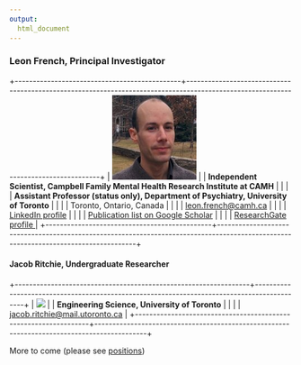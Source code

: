 ```yaml
---
output:
  html_document
---
```

<!---
This is really annying to edit - the tables are really finicky about spaces
-->

### Leon French, Principal Investigator

+----------------------------------------------+------------------------------------------------------------------------------------------------------------------------------------+
| ![](./images/Leon.picture.jpg)               | | <b>Independent Scientist, Campbell Family Mental Health Research Institute at CAMH</b>                                                           |
|                                              | | <b>Assistant Professor (status only), Department of Psychiatry, University of Toronto</b>                                            |
|                                              | | Toronto, Ontario, Canada                                                                                                 |
|                                              | |  leon.french@camh.ca                                                                                            |
|                                              | |  [LinkedIn profile](https://ca.linkedin.com/in/leonfrench)                                                                               |
|                                              | |  [Publication list on Google Scholar](https://scholar.google.ca/citations?hl=en&user=zBJxfPEAAAAJ&view_op=list_works&sortby=pubdate)         |
|                                              | |  [ResearchGate profile ](https://www.researchgate.net/profile/Leon_French)                                                         |
+----------------------------------------------+-------------------------------------------------------------------------------------------------------------------------------------+

#### Jacob Ritchie, Undergraduate Researcher

+-----------------------------------------------------------------+--------------------------------------------------------------------------------------------+
| ![](https://i.stack.imgur.com/okDq7t.jpg)                       | | <b>Engineering Science, University of Toronto</b>                                        |
|                                                                 | |  jacob.ritchie@mail.utoronto.ca                                                          |
+-----------------------------------------------------------------+--------------------------------------------------------------------------------------------+

                                                
                                                                   
More to come (please see [positions](./positions.html))